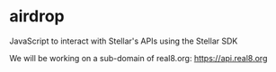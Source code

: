 # airdrop
JavaScript to interact with Stellar's APIs using the Stellar SDK

We will be working on a sub-domain of real8.org: https://api.real8.org
